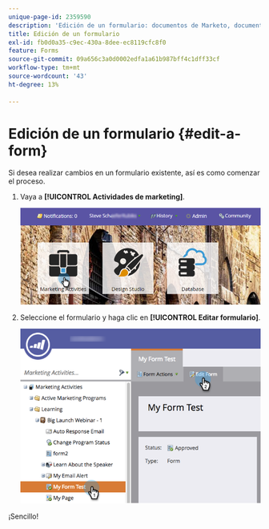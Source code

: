 ```yaml
---
unique-page-id: 2359590
description: 'Edición de un formulario: documentos de Marketo, documentación del producto'
title: Edición de un formulario
exl-id: fb0d0a35-c9ec-430a-8dee-ec8119cfc8f0
feature: Forms
source-git-commit: 09a656c3a0d0002edfa1a61b987bff4c1dff33cf
workflow-type: tm+mt
source-wordcount: '43'
ht-degree: 13%

---
```


# Edición de un formulario {#edit-a-form}

Si desea realizar cambios en un formulario existente, así es como comenzar el proceso.

1. Vaya a **[!UICONTROL Actividades de marketing]**.

   ![](assets/login-marketing-activities.png)

1. Seleccione el formulario y haga clic en **[!UICONTROL Editar formulario]**.

   ![](assets/editform.png)

¡Sencillo!
